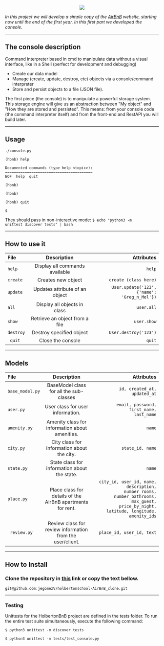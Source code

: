 <p align="center"> 
<img src="https://github.com/jegomezV/holbertonschool-AirBnB_clone/blob/master/hbnbnn%20creyk.png?raw=true">
</p>

*In this project we will develop a simple copy of the [AirBnB](https://www.airbnb.com.co/) website, starting now until the end of the first year. In this first part we developed the console.*
________________________________________

## **The console description** 
Command interpreter based in cmd to manipulate data without a visual interface, like in a Shell (perfect for development and debugging)


- Create our data model
- Manage (create, update, destroy, etc) objects via a console/command interpreter
- Store and persist objects to a file (JSON file).

The first piece (the console) is to manipulate a powerful storage system. This storage engine will give us an abstraction between "My object" and "How they are stored and persisted". This means: from your console code (the command interpreter itself) and from the front-end and RestAPI you will build later.

________________________________________

## **Usage**
````
./console.py

(hbnb) help

Documented commands (type help <topic>):
======================================== 
EOF  help  quit

(hbnb)

(hbnb)

(hbnb) quit

$
````

They should pass in non-interactive mode: <code>$ echo "python3 -m unittest discover tests" | bash</code>
________________________________________

## **How to use it**

| File | Description | Attributes |
| :---         |     :---:      |          ---: |
| <code>help   | Display all commands available  | <code>help     |
| <code>create | Creates new object   | <code>create (class here)<code> |
| <code>update | Updates attribute of an object|<code>User.update('123', {'name': 'Greg_n_Mel'})|
| <code>all   | Display all objects in class  | <code>user.all    |
| <code>show  | Retrieve an object from a file | <code>user.show |
| <code>destroy  | Destroy specified object |  <code>User.destroy('123') |
| <code> quit | Close the console | <code> quit|
________________________________________


## **Models**

| File | Description | Attributes |
| :---         |     :---:      |          ---: |
| <code>base_model.py  | 	BaseModel class for all the sub-classes  | <code>id, created_at, updated_at     |
| <code>user.py | User class for user information.  | <code>email, password, first_name, last_name<code> |
| <code>amenity.py | Amenity class for information about amenities.|<code>name|
| <code>city.py   | City class for information about the city.  | <code>state_id, name    |
| <code>state.py  | State class for information about the state. | <code>name |
| <code>place.py | Place class for details of the AirBnB apartments for rent. |  <code>city_id, user_id, name, description, number_rooms, number_bathrooms, max_guest, price_by_night, latitude, longitude, amenity_ids |
| <code> review.py | Review class for review information from the user/client. | <code> place_id, user_id, text|
________________________________________
## **How to Install** 
### Clone the repository in [this](https://github.com/jegomezV/holbertonschool-AirBnB_clone) link or copy the text bellow.

```` 
git@github.com:jegomezV/holbertonschool-AirBnB_clone.git
````
________________________________________

### **Testing**
Unittests for the HolbertonBnB project are defined in the tests folder. To run the entire test suite simultaneously, execute the following command:

````
$ python3 unittest -m discover tests
````
````
$ python3 unittest -m tests/test_console.py
````





